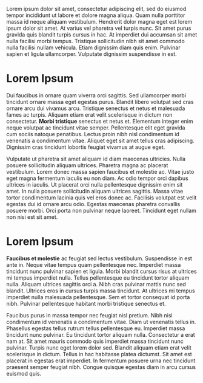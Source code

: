 Lorem ipsum dolor sit amet, consectetur adipiscing elit, sed do eiusmod tempor incididunt ut labore et dolore magna aliqua. Quam nulla porttitor massa id neque aliquam vestibulum. Hendrerit dolor magna eget est lorem ipsum dolor sit amet. At varius vel pharetra vel turpis nunc. Sit amet purus gravida quis blandit turpis cursus in hac. At imperdiet dui accumsan sit amet nulla facilisi morbi tempus. Tristique sollicitudin nibh sit amet commodo nulla facilisi nullam vehicula. Etiam dignissim diam quis enim. Pulvinar sapien et ligula ullamcorper. Vulputate dignissim suspendisse in est.

# Lorem Ipsum

Dui faucibus in ornare quam viverra orci sagittis. Sed ullamcorper morbi tincidunt ornare massa eget egestas purus. Blandit libero volutpat sed cras ornare arcu dui vivamus arcu. Tristique senectus et netus et malesuada fames ac turpis. Aliquam etiam erat velit scelerisque in dictum non consectetur. **Morbi tristique** senectus et netus et. Elementum integer enim neque volutpat ac tincidunt vitae semper. Pellentesque elit eget gravida cum sociis natoque penatibus. Lectus proin nibh nisl condimentum id venenatis a condimentum vitae. Aliquet eget sit amet tellus cras adipiscing. Dignissim cras tincidunt lobortis feugiat vivamus at augue eget.

Vulputate ut pharetra sit amet aliquam id diam maecenas ultricies. Nulla posuere sollicitudin aliquam ultrices. Pharetra magna ac placerat vestibulum. Lorem donec massa sapien faucibus et molestie ac. Vitae justo eget magna fermentum iaculis eu non diam. Ac odio tempor orci dapibus ultrices in iaculis. Ut placerat orci nulla pellentesque dignissim enim sit amet. In nulla posuere sollicitudin aliquam ultrices sagittis. Massa vitae tortor condimentum lacinia quis vel eros donec ac. Facilisis volutpat est velit egestas dui id ornare arcu odio. Egestas maecenas pharetra convallis posuere morbi. Orci porta non pulvinar neque laoreet. Tincidunt eget nullam non nisi est sit amet.

# Lorem Ipsum

**Faucibus et molestie** ac feugiat sed lectus vestibulum. Suspendisse in est ante in. Neque vitae tempus quam pellentesque nec. Imperdiet massa tincidunt nunc pulvinar sapien et ligula. Morbi blandit cursus risus at ultrices mi tempus imperdiet nulla. Tellus pellentesque eu tincidunt tortor aliquam nulla. Aliquam ultrices sagittis orci a. Nibh cras pulvinar mattis nunc sed blandit. Ultrices eros in cursus turpis massa tincidunt. At ultrices mi tempus imperdiet nulla malesuada pellentesque. Sem et tortor consequat id porta nibh. Pulvinar pellentesque habitant morbi tristique senectus et.

Faucibus purus in massa tempor nec feugiat nisl pretium. Nibh nisl condimentum id venenatis a condimentum vitae. Diam ut venenatis tellus in. Phasellus egestas tellus rutrum tellus pellentesque eu. Imperdiet massa tincidunt nunc pulvinar. Eu tincidunt tortor aliquam nulla. Consectetur a erat nam at. Sit amet mauris commodo quis imperdiet massa tincidunt nunc pulvinar. Turpis nunc eget lorem dolor sed. Blandit aliquam etiam erat velit scelerisque in dictum. Tellus in hac habitasse platea dictumst. Sit amet est placerat in egestas erat imperdiet. In fermentum posuere urna nec tincidunt praesent semper feugiat nibh. Congue quisque egestas diam in arcu cursus euismod quis.
